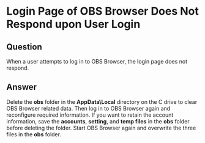 # Login Page of OBS Browser Does Not Respond upon User Login<a name="obs_03_0440"></a>

## Question<a name="s66d8cfd6480c42f7b4ec7ece2c9336ab"></a>

When a user attempts to log in to OBS Browser, the login page does not respond.

## Answer<a name="s6d21c5d0d89f47149100d6f837e85244"></a>

Delete the  **obs**  folder in the  **AppData\\Local**  directory on the C drive to clear OBS Browser related data. Then log in to OBS Browser again and reconfigure required information. If you want to retain the account information, save the  **accounts**,  **setting**, and  **temp files**  in the  **obs**  folder before deleting the folder. Start OBS Browser again and overwrite the three files in the  **obs**  folder.

